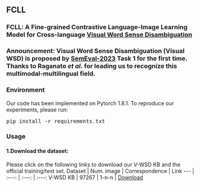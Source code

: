 ## FCLL
### FCLL: A **F**ine-grained **C**ontrastive **L**anguage-Image **L**earning Model for Cross-language [Visual Word Sense Disambiguation](https://raganato.github.io/vwsd/)
### Announcement: Visual Word Sense Disambiguation (Visual WSD) is proposed by [SemEval-2023](https://semeval.github.io/SemEval2023/tasks) Task 1 for the first time. Thanks to Raganato *et al.* for leading us to recognize this multimodal-multilingual field.
### Environment
Our code has been implemented on Pytorch 1.8.1. To reproduce our experiments, please run: <pre/>pip install -r requirements.txt</pre> 
### Usage
#### 1.Download the dataset: 
Please click on the following links to download our V-WSD KB and the official training/test set.
Dataset | Num. image | Correspondence | Link
--- | :---: | :---: | :---:
V-WSD KB | 97267 | 1-n-n | [Download]()
